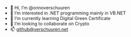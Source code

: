 - 👋 Hi, I’m @onnoverschuuren
- 👀 I’m interested in .NET programming mainly in VB.NET
- 🌱 I’m currently learning Digital Green Certificate
- 💞️ I’m looking to collaborate on Crypto
- 📫 github@verschuuren.net

<!---
onnoverschuuren/onnoverschuuren is a ✨ special ✨ repository because its `README.md` (this file) appears on your GitHub profile.
You can click the Preview link to take a look at your changes.
--->
